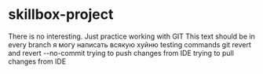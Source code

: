 # skillbox-project
There is no interesting. Just practice working with GIT
This text should be in every branch
я могу написать всякую хуйню
testing commands git revert and revert --no-commit
trying to push changes from IDE
trying to pull changes from IDE
